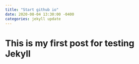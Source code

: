 ```yaml
---
title: "Start github io"
date: 2020-08-04 13:30:00 -0400
categories: jekyll update
---
```


# This is my first post for testing Jekyll

